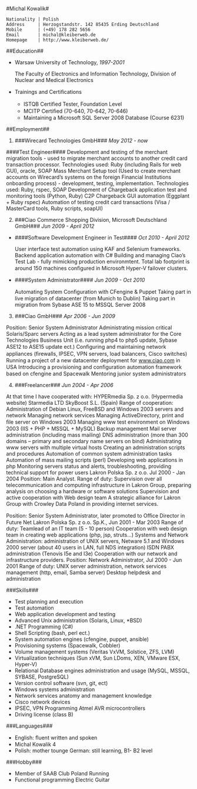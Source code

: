 #Michal Kowalik#

```
Nationality | Polish 
Address     | Herzogstandstr. 142 85435 Erding Deutschland 
Mobile      | (+49) 178 282 5656 
Email       | michal@kleiberweb.de 
Homepage    | http://www.kleiberweb.de/ 
```
##Education##

* Warsaw University of Technology, *1997-2001*
  
   The Faculty of Electronics and Information Technology, Division of Nuclear and Medical Electronics

* Trainings and Certiﬁcations
  * ISTQB Certiﬁed Tester, Foundation Level
  * MCITP Certiﬁed (70-640, 70-642, 70-646) 
  * Maintaining a Microsoft SQL Server 2008 Database (Course 6231)


##Employment##
1. ###Wirecard Technologies GmbH###
*May 2012 - now*

 ####Test Engineer####
  Development and testing of the merchant migration tools - used to migrate merchant accounts to another credit card transaction processor. Technologies used: Ruby (including Rails for web GUI), oracle, SOAP Mass Merchant Setup tool (Used to create merchant accounts on Wirecard’s systems on the foreign Financial Institutions onboarding process) - development, testing, implementation. Technologies used: Ruby, rspec, SOAP Development of Chargeback application test and monitoring tools (Python, Ruby)
C2P Chargeback GUI automation (Eggplant + Ruby rspec) Automation of testing credit card transactions (Visa / MasterCard tools, Ruby scripts, soapUI)

2. ###Ciao Commerce Shopping Division, Microsoft Deutschland GmbH###
*Jun 2009 - April 2012*

  * ####Software Development Engineer in Test####
    *Oct 2010 - April 2012*
 
    User interface test automation using KAF and Selenium frameworks. Backend application automation with C#
    Building and managing Ciao’s Test Lab - fully mimicking production environmtent. Total lab footprint is around 150 machines conﬁgured in Microsoft Hyper-V failover clusters.
  * ####System Administrator####
    *Jun 2009 - Oct 2010*
 
    Automating System Conﬁguration with CFengine & Puppet
    Taking part in live migration of datacenter (from Munich to Dublin) Taking part in migration from Sybase ASE 15 to MSSQL Server 2008

3. ###Ciao GmbH###
*Apr 2006 - Jun 2009*

 Position: Senior System Administrator Administrating mission critical Solaris/Sparc servers Acting as a lead system administrator for the Core Technologies Business Unit (i.e. running php4 to php5 update, Sybase ASE12 to ASE15 update ect.) Conﬁguring and maintaining network appliances (ﬁrewalls, IPSEC, VPN servers, load balancers, Cisco switches)
Running a project of a new datacenter deployment for www.ciao.com in USA Introducing a provisioning and conﬁguration automation framework based on cfengine and Spacewalk
Mentoring junior system administrators

4. ###Freelancer###
*Jun 2004 - Apr 2006*

 At that time I have cooperated with: HYPERmedia Sp. z o.o. (Hypermedia website) Starmedia LTD
SkyBoost S.L. (Spain)
Range of cooperation: Administration of Debian Linux, FreeBSD and Windows 2003 servers and network Managing network services
Managing ActiveDirectory, print and ﬁle server on Windows 2003 Managing www test environment on Windows 2003 (IIS + PHP + MSSQL + MySQL)
Backup management Mail server administration (including mass mailing)
DNS administration (more than 300 domains – primary and secondary name servers on bind) Administrating www servers with multiple virtual hosts
Creating an administration scripts and procedures Automation of common system administration tasks
Automation of mass mailing scripts (perl) Developing web applications in php
Monitoring servers status and alerts, troubleshooting, providing technical support for power users
Lakron Polska Sp. z o.o. Jul 2000 - Jan 2004 Position: Main Analyst. Range of duty: Supervision over all telecommunication and computing infrastructure in Lakron Group, preparing analysis on choosing a hardware or software solutions
Supervision and active cooperation with Web design team A strategic alliance for Lakron Group with Crowley Data Poland in providing internet services.

Position: Senior System Administrator, later promoted to Oﬃce Director in Future Net Lakron Polska Sp. z o.o. Sp.K., Jun 2001 - Mar 2003
Range of duty: Teamlead of an IT team (5 - 10 person)
Cooperation with web design team in creating web applications (php, jsp, struts...) Systems and Network Administration: administration of UNIX servers, Netware 5.1 and Windows 2000 server (about 40 users in LAN, full NDS integration) ISDN PABX administration (Tenovis I5e and I3e)
Cooperation with our network and infrastructure providers.
Position: Network Administrator, Jul 2000 - Jun 2001 Range of duty: UNIX server administration, network services management (http, email, Samba server) Desktop helpdesk and administration


###Skills###
* Test planning and execution 
* Test automation
* Web application development and testing 
* Advanced Unix administration (Solaris, Linux, *BSD)
* .NET Programming (C#)
* Shell Scripting (bash, perl ect.)
* System automation engines (cfengine, puppet, ansible) 
* Provisioning systems (Spacewalk, Cobbler)
* Volume management systems (Veritas VxVM, Solstice, ZFS, LVM) 
* Virtualization techniques (Sun xVM, Sun LDoms, XEN, VMware ESX, Hyper-V) 
* Relational Database engines administration and usage (MySQL, MSSQL, SYBASE, PostgreSQL)
* Version control software (svn, git, ect) 
* Windows systems administration
* Network services anatomy and management knowledge 
* Cisco network devices
* IPSEC, VPN Programming Atmel AVR microcontrollers
* Driving license (class B)


###Languages###
* English: ﬂuent written and spoken
* Michal Kowalik 4
* Polish: mother tounge German: still learning, B1- B2 level


###Hobby###
* Member of SAAB Club Poland Running
* Functional programming Electric Guitar